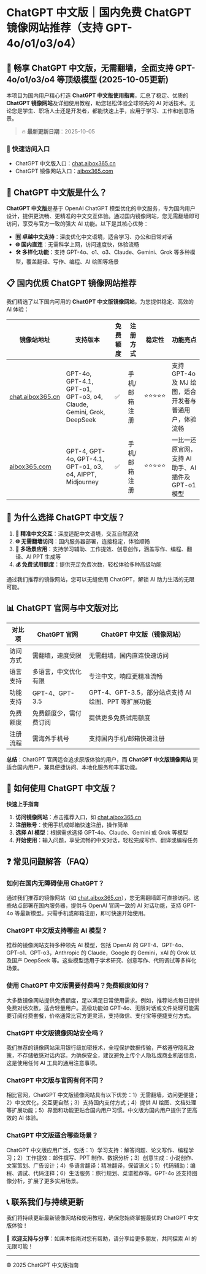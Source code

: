 # ChatGPT 中文版｜国内免费 ChatGPT 镜像网站推荐（支持 GPT-4o/o1/o3/o4）

## 📢 畅享 ChatGPT 中文版，无需翻墙，全面支持 GPT-4o/o1/o3/o4 等顶级模型 (2025-10-05更新)

本项目为国内用户精心打造 **ChatGPT 中文版使用指南**，汇总了稳定、优质的 **ChatGPT 镜像网站**及详细使用教程，助您轻松体验全球领先的 AI 对话技术。无论您是学生、职场人士还是开发者，都能快速上手，应用于学习、工作和创意场景。

> 🔥 **最新更新日期**：2025-10-05

### 🚀 快速访问入口

- ChatGPT 中文版入口：[chat.aibox365.cn](https://chat.aibox365.cn)
- ChatGPT 镜像网站入口：[aibox365.com](https://aibox365.com)

## 🤔 ChatGPT 中文版是什么？

**ChatGPT 中文版**是基于 OpenAI ChatGPT 模型优化的中文服务，专为国内用户设计，提供更流畅、更精准的中文交互体验。通过国内镜像网站，您无需翻墙即可访问，享受与官方一致的强大 AI 功能。以下是其核心优势：

- **🈶 卓越中文支持**：深度优化中文语境，适合学习、办公和日常对话
- **🌐 国内直连**：无需科学上网，访问速度快，体验流畅
- **🛠️ 多样化功能**：支持 GPT-4o、o1、o3、Claude、Gemini、Grok 等多种模型，覆盖翻译、写作、编程、AI 绘图等场景

## 📋 国内优质 ChatGPT 镜像网站推荐

我们精选了以下国内可用的 **ChatGPT 中文版镜像网站**，为您提供稳定、高效的 AI 体验：

| 镜像站地址 | 支持版本 | 免费额度 | 注册方式 | 稳定性 | 功能亮点 |
|------------|----------|----------|----------|--------|----------|
| [chat.aibox365.cn](https://chat.aibox365.cn) | GPT-4o, GPT-4.1, GPT-o1, GPT-o3, o4, Claude, Gemini, Grok, DeepSeek | ✅ | 手机/邮箱注册 | ⭐⭐⭐⭐⭐ | 支持 GPT-4o 及 MJ 绘图，适合开发者与普通用户，体验流畅 |
| [aibox365.com](https://aibox365.com) | GPT-4, GPT-4o, GPT-4.1, GPT-o1, o3, o4, AIPPT, Midjourney | ✅ | 手机/邮箱注册 | ⭐⭐⭐⭐⭐ | 一比一还原官网，支持 AI 助手、AI 插件及 GPT-o1 模型 |

## 🌟 为什么选择 ChatGPT 中文版？

1. **📝 精准中文交互**：深度适配中文语境，交互自然高效
2. **🌐 无需翻墙访问**：国内服务器部署，连接稳定，体验顺畅
3. **🎯 多场景应用**：支持学习辅助、工作提效、创意创作，涵盖写作、编程、翻译、AI PPT 生成等
4. **💰 免费试用额度**：提供充足免费次数，轻松体验多种高级功能

通过我们推荐的镜像网站，您可以无缝使用 ChatGPT，解锁 AI 助力生活的无限可能。

## 📊 ChatGPT 官网与中文版对比

| 对比项 | ChatGPT 官网 | ChatGPT 中文版（镜像网站） |
|--------|--------------|----------------------------|
| 访问方式 | 需翻墙，速度受限 | 无需翻墙，国内直连快速访问 |
| 语言支持 | 多语言，中文优化有限 | 专注中文，响应更精准流畅 |
| 功能支持 | GPT-4、GPT-3.5 | GPT-4、GPT-3.5，部分站点支持 AI 绘图、PPT 等扩展功能 |
| 免费额度 | 免费额度少，需付费订阅 | 提供更多免费试用额度 |
| 注册流程 | 需海外手机号 | 支持国内手机/邮箱快速注册 |

**总结**：ChatGPT 官网适合追求原版体验的用户，而 **ChatGPT 中文版镜像网站** 更适合国内用户，兼具便捷访问、本地化服务和丰富功能。

## 📝 如何使用 ChatGPT 中文版？

**快速上手指南**

1. **访问镜像网站**：点击推荐入口，如 [chat.aibox365.cn](https://chat.aibox365.cn)
2. **注册账号**：使用手机或邮箱快速注册，操作简单
3. **选择 AI 模型**：根据需求选择 GPT-4o、Claude、Gemini 或 Grok 等模型
4. **开始使用**：输入问题，享受流畅的中文对话，轻松完成写作、翻译或编程任务

## ❓ 常见问题解答（FAQ）

### 如何在国内无障碍使用 ChatGPT？

通过我们推荐的镜像网站（如 [chat.aibox365.cn](https://chat.aibox365.cn)），您无需翻墙即可直接访问。这些站点部署在国内服务器，提供与 OpenAI 官网一致的 AI 对话功能，支持 GPT-4o 等最新模型。只需手机或邮箱注册，即可快速开始使用。

### ChatGPT 中文版支持哪些 AI 模型？

推荐的镜像网站支持多种领先 AI 模型，包括 OpenAI 的 GPT-4、GPT-4o、GPT-o1、GPT-o3，Anthropic 的 Claude，Google 的 Gemini，xAI 的 Grok 以及国产 DeepSeek 等。这些模型适用于学术研究、创意写作、代码调试等多样化场景。

### 使用 ChatGPT 中文版需要付费吗？免费额度如何？

大多数镜像网站提供免费额度，足以满足日常使用需求。例如，推荐站点每日提供免费对话次数，适合轻量用户。高级功能如 GPT-4o、无限对话或文件处理可能需要订阅付费套餐，价格通常比官方更灵活，支持微信、支付宝等便捷支付方式。

### ChatGPT 中文版镜像网站安全吗？

我们推荐的镜像网站采用银行级加密技术，全程保护数据传输，严格遵守隐私政策，不存储敏感对话内容。为确保安全，建议避免上传个人隐私或商业机密信息，这是使用任何 AI 工具的通用注意事项。

### ChatGPT 中文版与官网有何不同？

相比官网，ChatGPT 中文版镜像网站具有以下优势：1）无需翻墙，访问更便捷；2）中文优化，交互更自然；3）支持国内支付方式；4）提供 AI 绘图、文档处理等扩展功能；5）界面和功能更贴合国内用户习惯。中文版为国内用户提供了更高效的 AI 体验。

### ChatGPT 中文版适合哪些场景？

ChatGPT 中文版应用广泛，包括：1）学习支持：解答问题、论文写作、编程学习；2）工作提效：邮件撰写、PPT 制作、数据分析；3）创意生成：小说创作、文案策划、广告设计；4）多语言翻译：精准翻译，保留语义；5）代码辅助：编程、调试、代码注释；6）生活服务：旅行规划、菜谱推荐等。GPT-4o 还支持图像分析，扩展了更多实用场景。

## 📞 联系我们与持续更新

我们将持续更新最新镜像网站和使用教程，确保您始终掌握最优的 ChatGPT 中文版体验！

🌟 **欢迎支持与分享**：如果本指南对您有帮助，请分享给更多朋友，共同探索 AI 的无限可能！

---

© 2025 ChatGPT 中文版指南
